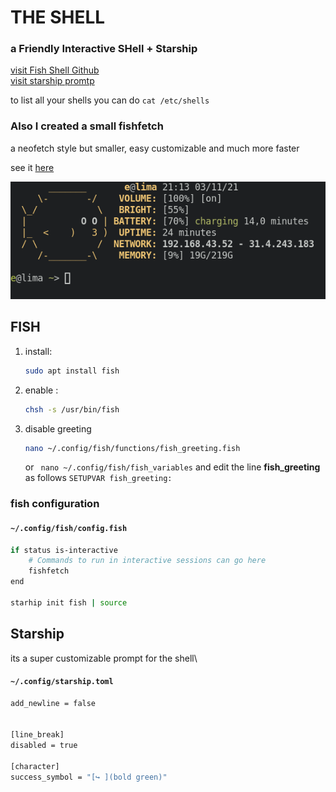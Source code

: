 # THE SHELL
### a Friendly Interactive SHell + Starship

[visit Fish Shell Github](https://github.com/fish-shell/fish-shell)\
[visit starship promtp](https://starship.rs/)


    

to list all your shells you can do `cat /etc/shells`

### Also I created a small fishfetch
a neofetch style but smaller, easy customizable and much more faster  

see it [here](fishfetch/README.md)

![Screenshot](/img/screenshot.png)

## FISH
1. install:
    ```bash
    sudo apt install fish
    ```
2. enable :
    ```bash
    chsh -s /usr/bin/fish
    ```
3.  disable greeting
    ```bash
    nano ~/.config/fish/functions/fish_greeting.fish
    ```
    or
    ``` nano ~/.config/fish/fish_variables```
    and edit the line **fish_greeting** as follows
    ```SETUPVAR fish_greeting:```

### fish configuration 
#### `~/.config/fish/config.fish`

```bash
if status is-interactive
    # Commands to run in interactive sessions can go here
    fishfetch
end

starhip init fish | source
```

## Starship
its a super customizable prompt for the shell\
#### `~/.config/starship.toml`

```bash
add_newline = false


[line_break]
disabled = true

[character]
success_symbol = "[↪ ](bold green)"
```
